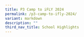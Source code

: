 ```yaml
---
title: P3 Camp to iFLY 2024
permalink: /p3-camp-to-ifly-2024/
variant: markdown
description: ""
third_nav_title: School Highlights
---
```

